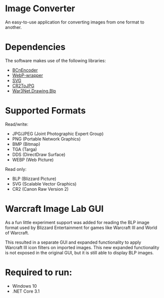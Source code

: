 # Image Converter
An easy-to-use application for converting images from one format to another.

# Dependencies
The software makes use of the following libraries:
* [BCnEncoder](https://github.com/Nominom/BCnEncoder.NET)
* [WebP-wrapper](https://github.com/JosePineiro/WebP-wrapper)
* [SVG](https://github.com/svg-net/SVG)
* [CR2ToJPG](https://github.com/wmwood/CR2ToJPG)
* [War3Net.Drawing.Blp](https://github.com/Drake53/War3Net/tree/master/src/War3Net.Drawing.Blp)

# Supported Formats
Read/write: 
* JPG/JPEG (Joint Photographic Expert Group)
* PNG (Portable Network Graphics)
* BMP (Bitmap)
* TGA (Targa)
* DDS (DirectDraw Surface)
* WEBP (Web Picture)

Read only:
* BLP (Blizzard Picture)
* SVG (Scalable Vector Graphics)
* CR2 (Canon Raw Version 2)

# Warcraft Image Lab GUI
As a fun little experiment support was added for reading the BLP image format used by Blizzard Entertainment for games like Warcraft III and World of Warcraft.

This resulted in a separate GUI and expanded functionality to apply Warcraft III icon filters on imported images. This new expanded functionality is not exposed in the original GUI, but it is still able to display BLP images.

# Required to run:
* Windows 10
* .NET Core 3.1
